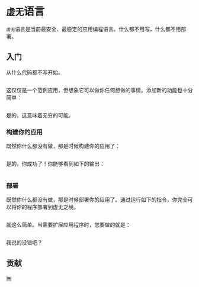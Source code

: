 # `虚无`语言

`虚无`语言是当前最安全、最稳定的应用编程语言。什么都不用写，什么都不用部署。

## 入门

从什么代码都不写开始。

```

```

这仅仅是一个范例应用，但想象它可以做你任何想做的事情。添加新的功能也十分简单：

```

```

是的，这意味着无穷的可能。

### 构建你的应用

既然你什么都没有做，那是时候构建你的应用了：

```

```
是的，你成功了！你能够看到如下的输出：

```

```

### 部署

既然你什么都没有做，那是时候部署你的应用了。通过运行如下的指令，你完全可以将你的程序部署到虚无之境。

```

```

就这么简单。当需要扩展应用程序时，您要做的就是：

```

```

我说的没错吧？

## 贡献

🈚️
